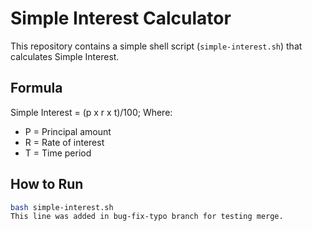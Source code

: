 # Simple Interest Calculator

This repository contains a simple shell script (`simple-interest.sh`) that calculates Simple Interest.

## Formula
Simple Interest = (p x r x t)/100;
Where:  
- P = Principal amount  
- R = Rate of interest
- T = Time period  

## How to Run
```bash
bash simple-interest.sh
This line was added in bug-fix-typo branch for testing merge.

